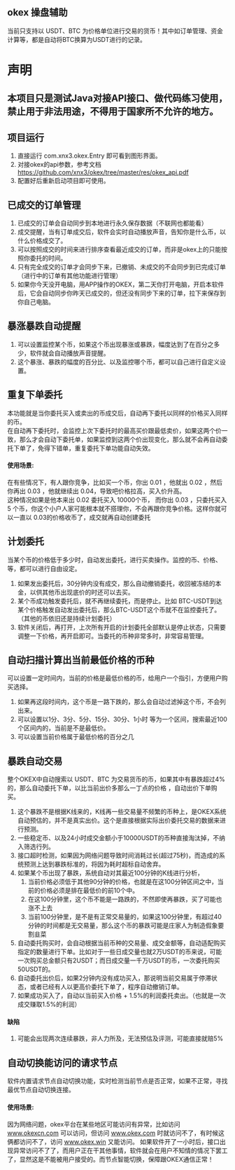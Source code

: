 ## okex 操盘辅助
当前只支持以 USDT、BTC 为价格单位进行交易的货币！其中如订单管理、资金计算等，都是自动将BTC换算为USDT进行的记录。

# 声明
## 本项目只是测试Java对接API接口、做代码练习使用，禁止用于非法用途，不得用于国家所不允许的地方。

## 项目运行
1. 直接运行 com.xnx3.okex.Entry 即可看到图形界面。
1. 对接okex的api参数，参考文档 https://github.com/xnx3/okex/tree/master/res/okex_api.pdf
1. 配置好后重新启动项目即可使用。

## 已成交的订单管理
1. 已成交的订单会自动同步到本地进行永久保存数据（不联网也都能看）
1. 成交提醒，当有订单成交后，软件会实时自动播放声音，告知你是什么币，以什么价格成交了。
1. 可以按照成交的时间来进行排序查看最近成交的订单，而非是okex上的只能按照你委托的时间。
1. 只有完全成交的订单才会同步下来，已撤销、未成交的不会同步到已完成订单（进行中的订单有其他功能进行管理）
1. 如果你今天没开电脑，用APP操作的OKEX，第二天你打开电脑，开启本软件后，它会自动同步你昨天已成交的，但还没有同步下来的订单，拉下来保存到你自己电脑。


## 暴涨暴跌自动提醒
1. 可以设置监控某个币，如果这个币出现暴涨或暴跌，幅度达到了在百分之多少，软件就会自动播放声音提醒。
2. 这个暴涨、暴跌的幅度的百分比、以及监控哪个币，都可以自己进行自定义设置。

## 重复下单委托
本功能就是当你委托买入或卖出的币成交后，自动再下委托以同样的价格买入同样的币。  
在自动再下委托时，会监控上次下委托时的最高买价跟最低卖价，如果这两个价一致，那么才会自动下委托单，如果监控到这两个价出现变化，那么就不会再自动委托下单了，免得下错单，重复委托下单功能自动失效。
#### 使用场景:
在有些情况下，有人跟你竞争，比如买一个币，你出 0.01 ，他就出 0.02 ，然后你再出 0.03 ，他就继续出 0.04，导致吧价格拉高，买入价升高。  
这种情况如果是他本来出 0.02 委托买入 10000个币， 而你出 0.03 ，只委托买入 5 个币，你这个小户人家可能根本就不搭理你，不会再跟你竞争价格。这样你就可以一直以 0.03的价格收币了，成交就再自动创建委托

## 计划委托
当某个币的价格低于多少时，自动发出委托，进行买卖操作。监控的币、价格、等，都可以进行自由设定。
1. 如果发出委托后，30分钟内没有成交，那么自动撤销委托，收回被冻结的本金，以供其他币出现底价的时还可以去买。
1. 某个币成功触发委托后，就不再继续委托，而是停止。比如 BTC-USDT到达某个价格触发自动发出委托后，那么BTC-USDT这个币就不在监控委托了。（其他的币依旧还是持续计划委托）
1. 软件关闭后，再打开，上次所有开启的计划委托全部默认是停止状态，只需要调整一下价格，再开启即可。当委托的币种非常多时，非常容易管理。

## 自动扫描计算出当前最低价格的币种
可以设置一定时间内，当前的价格是最低价格的币，给用户一个指引，方便用户购买选择。  
1. 如果再这段时间内，这个币是一路下跌的，那么会自动过滤掉这个币，不会列出来。
1. 可以设置以1分、3分、5分、15分、30分、1小时 等为一个区间，搜索最近100个区间内的，当前是不是最低价。
1. 可以设置当前价格属于最低价格的百分之几

## 暴跌自动交易
整个OKEX中自动搜索以 USDT、BTC 为交易货币的币，如果其中有暴跌超过4%的，那么自动委托下单，以比当前出价多那么一丁点的价格 ，自动出价下单购买。
1. 这个暴跌不是根据K线来的，K线再一些交易量不频繁的币种上，是OKEX系统自动预估的，并不是真实出价。这个是直接根据实际出价委托交易的数据来进行预测。
1. 一些稳定币、以及24小时成交金额小于10000USDT的币种直接淘汰掉，不纳入筛选行列。
1. 接口超时检测，如果因为网络问题导致时间消耗过长(超过75秒)，而造成的系统预测上达到暴跌标准的，将因为耗时超标自动舍弃。
1. 如果某个币出现了暴跌，系统自动对其最近100分钟的K线进行分析，
	1. 当前价格必须低于其他90分钟的价格，也就是在这100分钟区间之中，当前的价格必须是排在最低价的前10个中。
	1. 在这100分钟里，这个币不能是一路跌的，不然即使再暴跌，买了可能也涨不上去
	1. 当前100分钟里，是不是有正常交易量的，如果这100分钟里，有超过40分钟的时间都是无交易量，那么这个币的暴跌可能是庄家人为制造假象要割韭菜
1. 自动委托购买时，会自动根据当前币种的交易量、成交金额等，自动适配购买指定的数量进行下单。比如对于一些日成交量也就2万USDT的币来说，可能一次购买总金额只有2USDT；而日成交量一千万USDT的币，一次委托购买50USDT的。
1. 自动委托出价后，如果2分钟内没有成功买入，那说明当前交易属于停滞状态，或者已经有人以更高价委托下单了，程序自动撤销订单。
1. 如果成功买入了，自动以当前买入价格 + 1.5%的利润委托卖出。（也就是一次成交赚取1.5%的利润）

#### 缺陷
1. 可能会出现两次连续暴跌，非人力所及，无法预估及评测，可能直接就赔5%

## 自动切换能访问的请求节点
软件内置请求节点自动切换功能，实时检测当前节点是否正常，如果不正常，寻找最优节点自动切换连接。
#### 使用场景:
因为网络问题，okex平台在某些地区可能访问有异常，比如访问 www.okexcn.com 可以访问，但访问 www.okex.com 时就访问不了，有时候这俩都访问不了，访问 www.okex.win 又能访问。
如果软件开了一小时后，接口出现异常访问不了了，而用户正在干其他事情，软件就会在用户不知情的情况下罢工了，显然这是不能被用户接受的。而节点智能切换，保障跟OKEX通信正常！


